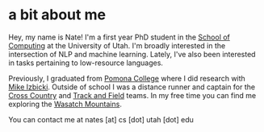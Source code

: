 # a bit about me

Hey, my name is Nate!
I'm a first year PhD student in the [School of Computing](https://www.cs.utah.edu/) at the University of Utah. I'm broadly interested in the intersection of NLP and machine learning. Lately, I've also been interested in tasks pertaining to low-resource languages.

Previously, I graduated from [Pomona College](https://www.pomona.edu/) where I did research with [Mike Izbicki](https://izbicki.me/). Outside of school I was a distance runner and captain for the [Cross Country](https://www.sagehens.com/sports/mxc/index) and [Track and Field](https://www.sagehens.com/sports/mtrack/index) teams.
In my free time you can find me exploring the [Wasatch Mountains](https://en.wikipedia.org/wiki/Wasatch_Range).

You can contact me at nates [at] cs [dot] utah [dot] edu 
